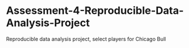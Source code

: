 # Assessment-4-Reproducible-Data-Analysis-Project
 Reproducible data analysis project, select players for Chicago Bull
